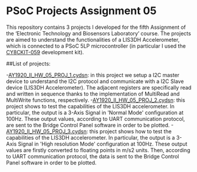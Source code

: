# PSoC Projects Assignment 05
This repository contains 3 projects I developed for the fifth Assignment of the ‘Electronic Technology and Biosensors Laboratory’ course. 
The projects are aimed to understand the functionalities of a LIS3DH Accelerometer, which is connected to a PSoC 5LP microcontroller (in 
particular I used the [CY8CKIT-059](https://www.cypress.com/documentation/development-kitsboards/cy8ckit-059-psoc-5lp-prototyping-kit-onboard-programmer-and) 
development kit).

##List of projects:

-[AY1920_II_HW_05_PROJ_1.cydsn](https://github.com/marcosinatra96/PSoC_5_Assignement/tree/master/AY1920_II_HW_05_PROJ_1.cydsn): in this project we setup a I2C master device to understand the I2C protocol and communicate with a I2C Slave device (LIS3DH Accelerometer). The adjacent registers 
are specifically read and written in sequence thanks to the implementation of MultiRead and MultiWrite functions, respectively.
-[AY1920_II_HW_05_PROJ_2.cydsn](https://github.com/marcosinatra96/PSoC_5_Assignement/tree/master/AY1920_II_HW_05_PROJ_2.cydsn): this project shows to test the capabilities of the LIS3DH accelerometer. In particular, the output is a 3-Axis Signal in 'Normal Mode' configuration at 100Hz. 
These output values, according to UART communication protocol, are sent to the Bridge Control Panel software in order to be plotted.
-[AY1920_II_HW_05_PROJ_3.cydsn](https://github.com/marcosinatra96/PSoC_5_Assignement/tree/master/AY1920_II_HW_05_PROJ_3.cydsn): this project shows how to test the capabilities of the LIS3DH accelerometer. In particular, the output is a 3-Axis Signal in 'High resolution Mode' configuration at 100Hz. 
These output values are firstly converted to floating points in m/s2 units. Then, according to UART communication protocol, the data is sent to the Bridge  Control Panel software in order to be plotted.












